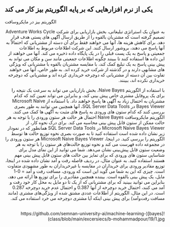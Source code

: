 ## یکی از نرم افزارهایی که بر پایه الگوریتم بیز کار می کند
الگوریتم بیز در مایکروسافت
<div dir="rtl">
          به عنوان یک استراتژی تبلیغاتی، بخش بازاریابی برای شرکت Adventure Works Cycle تصمیم گرفته است که مشتریان بالقوه را از طریق ارسال آگهی های پستی هدف قرار دهد. برای کاهش هزینه ها، آنها می خواهند فقط برای آن دسته از مشتریانی که احتمالاً به آنها پاسخ می دهند، بروشور ارسال کنند. این شرکت اطلاعات مربوط به اطلاعات جمعیتی و پاسخ به یک پست قبلی را در یک پایگاه داده ذخیره می کند. آنها می خواهند از این داده ها استفاده کنند تا ببینند چگونه اطلاعات جمعیتی مانند سن و مکان می تواند به پیش بینی پاسخ به یک تبلیغ کمک کند، با مقایسه مشتریان بالقوه با مشتریانی که ویژگی های مشابهی دارند و در گذشته از شرکت خرید کرده اند. به طور خاص، آنها می خواهند تفاوت بین آن دسته از مشتریانی که دوچرخه خریداری کرده اند و مشتریانی که دوچرخه خریداری نکرده اند، ببینند.

با استفاده از الگوریتم Naive Bayes، بخش بازاریابی می تواند به سرعت یک نتیجه را برای یک پروفایل مشتری خاص پیش بینی کند، و بنابراین می تواند تعیین کند که کدام مشتریان به احتمال زیاد به آگهی ها پاسخ خواهند داد. با استفاده از Microsoft Naive Bayes Viewer در SQL Server Data Tools، آنها همچنین می توانند به طور بصری بررسی کنند که کدام ستون های ورودی به پاسخ های مثبت به آگهی ها کمک می کنند.
الگوریتم مایکروسافت Naive Bayes احتمال هر حالت هر ستون ورودی را با توجه به هر حالت ممکن از ستون قابل پیش بینی محاسبه می کند.
برای درک نحوه کار، از Microsoft Naive Bayes Viewer در SQL Server Data Tools همانطور که در نمودار زیر نشان داده شده است استفاده کنید تا به صورت بصری نحوه توزیع حالت ها توسط الگوریتم را بررسی کنید.
در اینجا، Microsoft Naive Bayes Viewer هر ستون ورودی را در مجموعه داده فهرست می کند و نحوه توزیع حالت‌های هر ستون را با توجه به هر وضعیت ستون قابل پیش‌بینی نشان می‌دهد.
شما می توانید از این نمای مدل برای شناسایی ستون های ورودی که برای تمایز بین حالت های ستون قابل پیش بینی مهم هستند استفاده کنید.
به عنوان مثال، در ردیف فاصله رفت و آمد نشان داده شده در اینجا، توزیع مقادیر ورودی برای خریداران در مقایسه با غیرخریداران به طور مشهودی متفاوت است. چیزی که این به شما می گوید این است که ورودی، مسافت رفت و آمد = 0-1 مایل، یک پیش بینی بالقوه است.
بیننده همچنین مقادیری را برای توزیع ها ارائه می دهد، بنابراین می توانید ببینید که برای مشتریانی که از یک تا دو مایل به محل کار خود رفت و آمد می کنند، احتمال خرید دوچرخه از آنها 0.387 و احتمال عدم خرید دوچرخه 0.287 است. در این مثال، الگوریتم از اطلاعات عددی مشتق شده از ویژگی‌های مشتری (مانند مسافت رفت‌وآمد) برای پیش بینی اینکه آیا مشتری دوچرخه می  خرد استفاده می کند.

  <br/>
![bayes](https://github.com/semnan-university-ai/machine-learning-class/blob/main/excersiecs/b-mohammadpour/19/1.jpg)

  <br/>
  </div>

